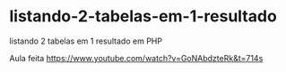 # listando-2-tabelas-em-1-resultado
listando 2 tabelas em 1 resultado em PHP 

Aula feita
https://www.youtube.com/watch?v=GoNAbdzteRk&t=714s